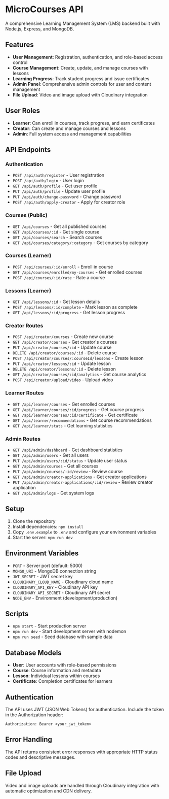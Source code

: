 # MicroCourses API

A comprehensive Learning Management System (LMS) backend built with Node.js, Express, and MongoDB.

## Features

- **User Management**: Registration, authentication, and role-based access control
- **Course Management**: Create, update, and manage courses with lessons
- **Learning Progress**: Track student progress and issue certificates
- **Admin Panel**: Comprehensive admin controls for user and content management
- **File Upload**: Video and image upload with Cloudinary integration

## User Roles

- **Learner**: Can enroll in courses, track progress, and earn certificates
- **Creator**: Can create and manage courses and lessons
- **Admin**: Full system access and management capabilities

## API Endpoints

### Authentication
- `POST /api/auth/register` - User registration
- `POST /api/auth/login` - User login
- `GET /api/auth/profile` - Get user profile
- `PUT /api/auth/profile` - Update user profile
- `PUT /api/auth/change-password` - Change password
- `POST /api/auth/apply-creator` - Apply for creator role

### Courses (Public)
- `GET /api/courses` - Get all published courses
- `GET /api/courses/:id` - Get single course
- `GET /api/courses/search` - Search courses
- `GET /api/courses/category/:category` - Get courses by category

### Courses (Learner)
- `POST /api/courses/:id/enroll` - Enroll in course
- `GET /api/courses/enrolled/my-courses` - Get enrolled courses
- `POST /api/courses/:id/rate` - Rate a course

### Lessons (Learner)
- `GET /api/lessons/:id` - Get lesson details
- `POST /api/lessons/:id/complete` - Mark lesson as complete
- `GET /api/lessons/:id/progress` - Get lesson progress

### Creator Routes
- `POST /api/creator/courses` - Create new course
- `GET /api/creator/courses` - Get creator's courses
- `PUT /api/creator/courses/:id` - Update course
- `DELETE /api/creator/courses/:id` - Delete course
- `POST /api/creator/courses/:courseId/lessons` - Create lesson
- `PUT /api/creator/lessons/:id` - Update lesson
- `DELETE /api/creator/lessons/:id` - Delete lesson
- `GET /api/creator/courses/:id/analytics` - Get course analytics
- `POST /api/creator/upload/video` - Upload video

### Learner Routes
- `GET /api/learner/courses` - Get enrolled courses
- `GET /api/learner/courses/:id/progress` - Get course progress
- `GET /api/learner/courses/:id/certificate` - Get certificate
- `GET /api/learner/recommendations` - Get course recommendations
- `GET /api/learner/stats` - Get learning statistics

### Admin Routes
- `GET /api/admin/dashboard` - Get dashboard statistics
- `GET /api/admin/users` - Get all users
- `PUT /api/admin/users/:id/status` - Update user status
- `GET /api/admin/courses` - Get all courses
- `PUT /api/admin/courses/:id/review` - Review course
- `GET /api/admin/creator-applications` - Get creator applications
- `PUT /api/admin/creator-applications/:id/review` - Review creator application
- `GET /api/admin/logs` - Get system logs

## Setup

1. Clone the repository
2. Install dependencies: `npm install`
3. Copy `.env.example` to `.env` and configure your environment variables
4. Start the server: `npm run dev`

## Environment Variables

- `PORT` - Server port (default: 5000)
- `MONGO_URI` - MongoDB connection string
- `JWT_SECRET` - JWT secret key
- `CLOUDINARY_CLOUD_NAME` - Cloudinary cloud name
- `CLOUDINARY_API_KEY` - Cloudinary API key
- `CLOUDINARY_API_SECRET` - Cloudinary API secret
- `NODE_ENV` - Environment (development/production)

## Scripts

- `npm start` - Start production server
- `npm run dev` - Start development server with nodemon
- `npm run seed` - Seed database with sample data

## Database Models

- **User**: User accounts with role-based permissions
- **Course**: Course information and metadata
- **Lesson**: Individual lessons within courses
- **Certificate**: Completion certificates for learners

## Authentication

The API uses JWT (JSON Web Tokens) for authentication. Include the token in the Authorization header:

```
Authorization: Bearer <your_jwt_token>
```

## Error Handling

The API returns consistent error responses with appropriate HTTP status codes and descriptive messages.

## File Upload

Video and image uploads are handled through Cloudinary integration with automatic optimization and CDN delivery.